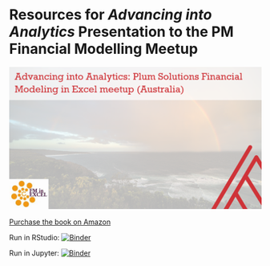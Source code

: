 # Resources for _Advancing into Analytics_ Presentation to the PM Financial Modelling Meetup

![Meetup cover](aina-ps-meetup-aus.png)


[Purchase the book on Amazon](https://www.amazon.com/Advancing-Into-Analytics-Excel-Python/dp/149209434X/ref=sr_1_1?dchild=1&keywords=ADVANCING+INTO+ANALYTICS&qid=1615052408&sr=8-1)

Run in RStudio: [![Binder](https://mybinder.org/badge_logo.svg)](https://mybinder.org/v2/gh/stringfestdata/advancing-into-analytics-sydney/HEAD?urlpath=rstudio)

Run in Jupyter: [![Binder](https://mybinder.org/badge_logo.svg)](https://mybinder.org/v2/gh/stringfestdata/advancing-into-analytics-sydney/HEAD)
